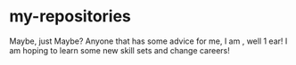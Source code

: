 # my-repositories
Maybe, just Maybe?
Anyone that has some advice for me, 
I am , well 1 ear!
I am hoping to learn some new skill sets and change careers!
